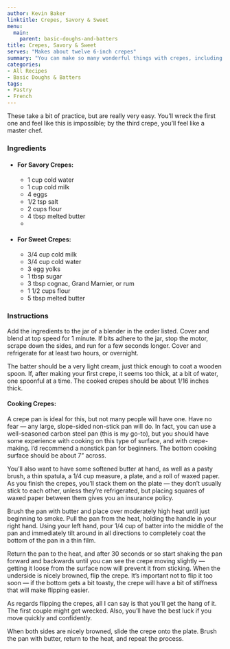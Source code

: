 ```yaml
---
author: Kevin Baker
linktitle: Crepes, Savory & Sweet
menu:
  main:
    parent: basic-doughs-and-batters
title: Crepes, Savory & Sweet
serves: "Makes about twelve 6-inch crepes"
summary: "You can make so many wonderful things with crepes, including what is to my mind the absolute best dessert ever created — the justly famed Crepes Suzette."
categories:
- All Recipes
- Basic Doughs & Batters
tags:
- Pastry
- French
--- 
```

These take a bit of practice, but are really very easy. You’ll wreck the first one and feel like this is impossible; by the third crepe, you’ll feel like a master chef.
### Ingredients

<div class="ingredient-list">

* #### For Savory Crepes:
  * 1 cup cold water
  * 1 cup cold milk
  * 4 eggs
  * 1/2 tsp salt
  * 2 cups flour
  * 4 tbsp melted butter
  * 
* #### For Sweet Crepes:
  * 3/4 cup cold milk
  * 3/4 cup cold water
  * 3 egg yolks
  * 1 tbsp sugar
  * 3 tbsp cognac, Grand Marnier, or rum
  * 1 1/2 cups flour
  * 5 tbsp melted butter

</div>

### Instructions
Add the ingredients to the jar of a blender in the order listed. Cover and blend at top speed for 1 minute.  If bits adhere to the jar, stop the motor, scrape down the sides, and run for a few seconds longer.  Cover and refrigerate for at least two hours, or overnight.

The batter should be a very light cream, just thick enough to coat a wooden spoon.  If, after making your first crepe, it seems too thick, at a bit of water, one spoonful at a time. The cooked crepes should be about 1/16 inches thick.

#### Cooking Crepes:

A crepe pan is ideal for this, but not many people will have one. Have no fear — any large, slope-sided non-stick pan will do. In fact, you can use a well-seasoned carbon steel pan (this is my go-to), but you should have some experience with cooking on this type of surface, and with crepe-making.  I’d recommend a nonstick pan for beginners. The bottom cooking surface should be about 7” across.

You’ll also want to have some softened butter at hand, as well as a pasty brush, a thin spatula, a 1/4 cup measure, a plate, and a roll of waxed paper.  As you finish the crepes, you’ll stack them on the plate — they don’t usually stick to each other, unless they’re refrigerated, but placing squares of waxed paper between them gives you an insurance policy.

Brush the pan with butter and place over moderately high heat until just beginning to smoke. Pull the pan from the heat, holding the handle in your right hand.  Using your left hand, pour 1/4 cup of batter into the middle of the pan and immediately tilt around in all directions to completely coat the bottom of the pan in a thin film. 

Return the pan to the heat, and after 30 seconds or so start shaking the pan forward and backwards until you can see the crepe moving slightly — getting it loose from the surface now will prevent it from sticking. When the underside is nicely browned, flip the crepe. It’s important not to flip it too soon — if the bottom gets a bit toasty, the crepe will have a bit of stiffness that will make flipping easier.

As regards flipping the crepes, all I can say is that you’ll get the hang of it.  The first couple might get wrecked. Also, you’ll have the best luck if you move quickly and confidently. 

When both sides are nicely browned, slide the crepe onto the plate.  Brush the pan with butter, return to the heat, and repeat the process.